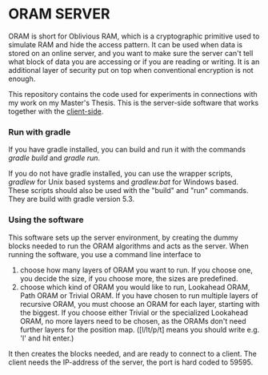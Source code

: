 # ORAM SERVER

ORAM is short for Oblivious RAM, which is a cryptographic primitive used to simulate RAM and hide the access pattern. It can be used when data is stored on an online server, and you want to make sure the server can't tell what block of data you are accessing or if you are reading or writing. It is an additional layer of security put on top when conventional encryption is not enough.

This repository contains the code used for experiments in connections with my work on my Master's Thesis. This is the server-side software that works together with the [client-side](https://github.com/christofferj1/ORAM).

### Run with gradle

If you have gradle installed, you can build and run it with the commands *gradle build* and *gradle run*.

If you do not have gradle installed, you can use the wrapper scripts, *gradlew* for Unix based systems and *gradlew.bat* for Windows based. These scripts should also be used with the "build" and "run" commands. They are build with gradle version 5.3.

### Using the software

This software sets up the server environment, by creating the dummy blocks needed to run the ORAM algorithms and acts as the server. When running the software, you use a command line interface to

1. choose how many layers of ORAM you want to run. If you choose one, you decide the size, if you choose more, the sizes are predefined.
2. choose which kind of ORAM you would like to run, Lookahead ORAM, Path ORAM or Trivial ORAM. If you have chosen to run multiple layers of recursive ORAM, you must choose an ORAM for each layer, starting with the biggest. If you choose either Trivial or the specialized Lookahead ORAM, no more layers need to be chosen, as the ORAMs don't need further layers for the position map. ([l/lt/p/t] means you should write e.g. 'l' and hit enter.)

It then creates the blocks needed, and are ready to connect to a client. The client needs the IP-address of the server, the port is hard coded to 59595.